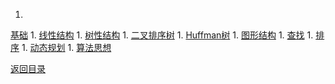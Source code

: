 1. 
[基础](Base.md)
1. 
[线性结构](liner.md)
1. 
[树性结构](tree.md)
1. 
[二叉排序树](BST.md)
1. 
[Huffman树](Huffman.md)
1. 
[图形结构](graph.md)
1. 
[查找](search.md)
1. 
[排序](sort.md)
1. 
[动态规划](dynamic.md)
1. 
[算法思想](algor.md)


[返回目录](../README.md)